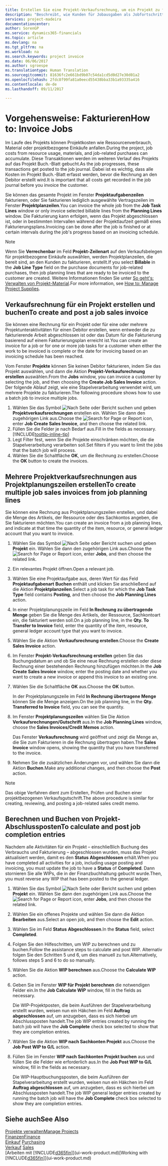 ```yaml
---
title: Erstellen Sie eine Projekt-Verkaufsrechnung, um ein Projekt zu fakturieren| Microsoft Docs
description: "Beschreibt, wie Kunden für Jobausgaben als Jobfortschritt Rechnung gestellt wird."
services: project-madeira
documentationcenter: 
author: SorenGP
ms.service: dynamics365-financials
ms.topic: article
ms.devlang: na
ms.tgt_pltfrm: na
ms.workload: na
ms.search.keywords: project invoice
ms.date: 06/06/2017
ms.author: sgroespe
ms.translationtype: Human Translation
ms.sourcegitcommit: 81636fc2e661bd9b07c54da1cd5d0d27e30d01a2
ms.openlocfilehash: 2fdc8f99fa81a0eecd55438bba33b1a93335a416
ms.contentlocale: de-de
ms.lasthandoff: 09/11/2017

---
```

# <a name="how-to-invoice-jobs"></a><span data-ttu-id="8bb6e-103">Vorgehensweise: Fakturieren</span><span class="sxs-lookup"><span data-stu-id="8bb6e-103">How to: Invoice Jobs</span></span>
<span data-ttu-id="8bb6e-104">Im Laufe des Projekts können Projektkosten wie Ressourcenverbrauch, Material oder projektbezogene Einkäufe anfallen.</span><span class="sxs-lookup"><span data-stu-id="8bb6e-104">During the project, job costs from resource usage, materials, and job-related purchases can accumulate.</span></span> <span data-ttu-id="8bb6e-105">Diese Transaktionen werden im weiteren Verlauf des Projekts auf das Projekt Buch.-Blatt gebucht.</span><span class="sxs-lookup"><span data-stu-id="8bb6e-105">As the job progresses, these transactions get posted to the job journal.</span></span> <span data-ttu-id="8bb6e-106">Dabei ist es wichtig, dass alle Kosten im Projekt Buch.-Blatt erfasst werden, bevor die Rechnung an den Debitor erstellt wird.</span><span class="sxs-lookup"><span data-stu-id="8bb6e-106">It is important that all costs get recorded in the job journal before you invoice the customer.</span></span>

<span data-ttu-id="8bb6e-107">Sie können das gesamte Projekt im Fenster **Projektaufgabenzeilen** fakturieren, oder Sie fakturieren lediglich ausgewählte Vertragszeilen im Fenster **Projektplanzeilen**.</span><span class="sxs-lookup"><span data-stu-id="8bb6e-107">You can invoice the whole job from the **Job Task Lines** window or only invoice selected billable lines from the **Planning Lines** window.</span></span> <span data-ttu-id="8bb6e-108">Die Fakturierung kann erfolgen, wenn das Projekt abgeschlossen ist, oder in bestimmten Intervallen während der Projektlaufzeit gemäß eines Fakturierungsplans.</span><span class="sxs-lookup"><span data-stu-id="8bb6e-108">Invoicing can be done after the job is finished or at certain intervals during the job's progress based on an invoicing schedule.</span></span>

> [!NOTE]  
>   <span data-ttu-id="8bb6e-109">Wenn Sie **Verrechenbar** im Feld **Projekt-Zeilenart** auf den Verkaufsbelegen für projektbezogene Einkäufe auswählen, werden Projektplanzeilen, die bereit sind, an den Kunden zu fakturieren, erstellt.</span><span class="sxs-lookup"><span data-stu-id="8bb6e-109">If you select **Billable** in the **Job Line Type** field on the purchase documents for job-related purchases, then job planning lines that are ready to be invoiced to the customer are created.</span></span> <span data-ttu-id="8bb6e-110">Weitere Informationen finden Sie unter [So geht's: Verwalten von Projekt-Material](projects-how-manage-project-supplies.md).</span><span class="sxs-lookup"><span data-stu-id="8bb6e-110">For more information, see [How to: Manage Project Supplies](projects-how-manage-project-supplies.md).</span></span>

## <a name="to-create-and-post-a-job-sales-invoice"></a><span data-ttu-id="8bb6e-111">Verkaufsrechnung für ein Projekt erstellen und buchen</span><span class="sxs-lookup"><span data-stu-id="8bb6e-111">To create and post a job sales invoice</span></span>
<span data-ttu-id="8bb6e-112">Sie können eine Rechnung für ein Projekt oder für eine oder mehrere Projektunteraktivitäten für einen Debitor erstellen, wenn entweder die zu fakturierende Arbeit abgeschlossen ist oder das Datum für die Fakturierung basierend auf einem Fakturierungsplan erreicht ist.</span><span class="sxs-lookup"><span data-stu-id="8bb6e-112">You can create an invoice for a job or for one or more job tasks for a customer when either the work to be invoiced is complete or the date for invoicing based on an invoicing schedule has been reached.</span></span>

<span data-ttu-id="8bb6e-113">Vom Fenster **Projekte** können Sie keinen Debitor fakturieren, indem Sie das Projekt auswählen, und dann die Aktion **Projekt-Verkaufsrechnung erstellen** auswählen.</span><span class="sxs-lookup"><span data-stu-id="8bb6e-113">From the **Jobs** window, you can invoice a customer by selecting the job, and then choosing the **Create Job Sales Invoice** action.</span></span> <span data-ttu-id="8bb6e-114">Der folgende Ablauf zeigt, wie eine Stapelverarbeitung verwendet wird, um mehrere Projekte zu fakturieren.</span><span class="sxs-lookup"><span data-stu-id="8bb6e-114">The following procedure shows how to use a batch job to invoice multiple jobs.</span></span>  

1. <span data-ttu-id="8bb6e-115">Wählen Sie das Symbol ![Nach Seite oder Bericht suchen](media/ui-search/search_small.png "Nach Seite oder Bericht suchen") und geben **Projektverkaufsrechnungen** erstellen ein. Wählen Sie dann den zugehörigen Link aus.</span><span class="sxs-lookup"><span data-stu-id="8bb6e-115">Choose the ![Search for Page or Report](media/ui-search/search_small.png "Search for Page or Report icon") icon, enter **Job Create Sales Invoice**, and then choose the related link.</span></span>  
2. <span data-ttu-id="8bb6e-116">Füllen Sie die Felder je nach Bedarf aus.</span><span class="sxs-lookup"><span data-stu-id="8bb6e-116">Fill in the fields as necessary.</span></span> [!INCLUDE[tooltip-inline-tip](includes/tooltip-inline-tip_md.md)]
3. <span data-ttu-id="8bb6e-117">Legt Filter fest, wenn Sie die Projekte einschränken möchten, die die Stapelverarbeitung verarbeiten soll.</span><span class="sxs-lookup"><span data-stu-id="8bb6e-117">Set filters if you want to limit the jobs that the batch job will process.</span></span>
4. <span data-ttu-id="8bb6e-118">Wählen Sie die Schaltfläche **OK**, um die Rechnung zu erstellen.</span><span class="sxs-lookup"><span data-stu-id="8bb6e-118">Choose the **OK** button to create the invoices.</span></span>  

## <a name="to-create-multiple-job-sales-invoices-from-job-planning-lines"></a><span data-ttu-id="8bb6e-119">Mehrere Projektverkaufsrechnungen aus Projektplanungszeilen erstellen</span><span class="sxs-lookup"><span data-stu-id="8bb6e-119">To create multiple job sales invoices from job planning lines</span></span>
<span data-ttu-id="8bb6e-120">Sie können eine Rechnung aus Projektplanungszeilen erstellen, und dabei die Menge des Artikels, der Ressource oder des Sachkontos angeben, die Sie fakturieren möchten.</span><span class="sxs-lookup"><span data-stu-id="8bb6e-120">You can create an invoice from a job planning lines, and indicate at that time the quantity of the item, resource, or general ledger account that you want to invoice.</span></span>

1. <span data-ttu-id="8bb6e-121">Wählen Sie das Symbol ![Nach Seite oder Bericht suchen](media/ui-search/search_small.png "Nach Seite oder Bericht suchen") und geben **Projekt** ein. Wählen Sie dann den zugehörigen Link aus.</span><span class="sxs-lookup"><span data-stu-id="8bb6e-121">Choose the ![Search for Page or Report](media/ui-search/search_small.png "Search for Page or Report icon") icon, enter **Jobs**, and then choose the related link.</span></span>
2. <span data-ttu-id="8bb6e-122">Ein relevantes Projekt öffnen.</span><span class="sxs-lookup"><span data-stu-id="8bb6e-122">Open a relevant job.</span></span>
3. <span data-ttu-id="8bb6e-123">Wählen Sie eine Projektaufgabe aus, deren Wert für das Feld **Projektaufgabenart** **Buchen** enthält und klicken Sie anschließend auf die Aktion **Projektplanzeilen**.</span><span class="sxs-lookup"><span data-stu-id="8bb6e-123">Select a job task for which the **Job Task Type** field contains **Posting**, and then choose the **Job Planning Lines** action.</span></span>  
4. <span data-ttu-id="8bb6e-124">In einer Projektplanungszeile im Feld **In Rechnung zu übertragende Menge** geben Sie die Menge des Artikels, der Ressource, Sachkontoart ein, die fakturiert werden soll.</span><span class="sxs-lookup"><span data-stu-id="8bb6e-124">On a job planning line, in the **Qty. To Transfer to Invoice** field, enter the quantity of the item, resource, general ledger account type that you want to invoice.</span></span>  
5. <span data-ttu-id="8bb6e-125">Wählen Sie die Aktion **Verkaufsrechnung erstellen**.</span><span class="sxs-lookup"><span data-stu-id="8bb6e-125">Choose the **Create Sales Invoice** action.</span></span>
6. <span data-ttu-id="8bb6e-126">Im Fenster **Projekt-Verkaufsrechnung erstellen** geben Sie das Buchungsdatum an und ob Sie eine neue Rechnung erstellen oder diese Rechnung einer bestehenden Rechnung hinzufügen möchten.</span><span class="sxs-lookup"><span data-stu-id="8bb6e-126">In the **Job Create Sales Invoice** window, enter the posting date and whether you want to create a new invoice or append this invoice to an existing one.</span></span>
7. <span data-ttu-id="8bb6e-127">Wählen Sie die Schaltfläche **OK** aus.</span><span class="sxs-lookup"><span data-stu-id="8bb6e-127">Choose the **OK** button.</span></span>  

    <span data-ttu-id="8bb6e-128">In der Projektplanungszeile im Feld **In Rechnung übertragene Menge** können Sie die Menge anzeigen.</span><span class="sxs-lookup"><span data-stu-id="8bb6e-128">On the job planning line, in the **Qty. Transferred to Invoice** field, you can see the quantity.</span></span>
8. <span data-ttu-id="8bb6e-129">Im Fenster **Projektplanungszeilen** wählen Sie Die Aktion **Verkaufsrechnungen/Gutschrift** aus.</span><span class="sxs-lookup"><span data-stu-id="8bb6e-129">In the **Job Planning Lines** window, choose the **Sales Invoices/Credit Memos** action.</span></span>

    <span data-ttu-id="8bb6e-130">Das Fenster **Verkaufsrechnung** wird geöffnet und zeigt die Menge an, die Sie zum Fakturieren in die Rechnung übertragen haben.</span><span class="sxs-lookup"><span data-stu-id="8bb6e-130">The **Sales Invoice** window opens, showing the quantity that you have transferred to the invoice.</span></span>  
9. <span data-ttu-id="8bb6e-131">Nehmen Sie die zusätzlichen Änderungen vor, und wählen Sie dann die Aktion **Buchen**.</span><span class="sxs-lookup"><span data-stu-id="8bb6e-131">Make any additional changes, and then choose the **Post** action.</span></span>

> [!NOTE]  
>   <span data-ttu-id="8bb6e-132">Das obige Verfahren dient zum Erstellen, Prüfen und Buchen einer projektbezogenen Verkaufsgutschrift.</span><span class="sxs-lookup"><span data-stu-id="8bb6e-132">The above procedure is similar for creating, reviewing, and posting a job-related sales credit memo.</span></span>

## <a name="to-calculate-and-post-job-completion-entries"></a><span data-ttu-id="8bb6e-133">Berechnen und Buchen von Projekt-Abschlussposten</span><span class="sxs-lookup"><span data-stu-id="8bb6e-133">To calculate and post job completion entries</span></span>
<span data-ttu-id="8bb6e-134">Nachdem alle Aktivitäten für ein Projekt – einschließlich Buchung des Verbrauchs und Fakturierung – abgeschlossen wurden, muss das Projekt aktualisiert werden, damit es den **Status** **Abgeschlossen** erhält.</span><span class="sxs-lookup"><span data-stu-id="8bb6e-134">When you have completed all activities for a job, including usage posting and invoicing, you must update the job to have a **Status** of **Completed**.</span></span> <span data-ttu-id="8bb6e-135">Dann stornieren Sie alle WIPs, die in der Finanzbuchhaltung gebucht wurde.</span><span class="sxs-lookup"><span data-stu-id="8bb6e-135">Then, you must reverse any WIP that has been posted to the general ledger.</span></span>

1. <span data-ttu-id="8bb6e-136">Wählen Sie das Symbol ![Nach Seite oder Bericht suchen](media/ui-search/search_small.png "Nach Seite oder Bericht suchen") und geben **Projekt** ein. Wählen Sie dann den zugehörigen Link aus.</span><span class="sxs-lookup"><span data-stu-id="8bb6e-136">Choose the ![Search for Page or Report](media/ui-search/search_small.png "Search for Page or Report icon") icon, enter **Jobs**, and then choose the related link.</span></span>  
2. <span data-ttu-id="8bb6e-137">Wählen Sie ein offenes Projekte und wählen Sie dann die Aktion **Bearbeiten** aus.</span><span class="sxs-lookup"><span data-stu-id="8bb6e-137">Select an open job, and then choose the **Edit** action.</span></span>
3. <span data-ttu-id="8bb6e-138">Wählen Sie im Feld **Status** **Abgeschlossen**.</span><span class="sxs-lookup"><span data-stu-id="8bb6e-138">In the **Status** field, select **Completed**.</span></span>
4. <span data-ttu-id="8bb6e-139">Folgen Sie den Hilfeschritten, um WIP zu berechnen und zu buchen.</span><span class="sxs-lookup"><span data-stu-id="8bb6e-139">Follow the assistance steps to calculate and post WIP.</span></span> <span data-ttu-id="8bb6e-140">Alternativ folgen Sie den Schritten 5 und 6, um dies manuell zu tun.</span><span class="sxs-lookup"><span data-stu-id="8bb6e-140">Alternatively, follows steps 5 and 6 to do so manually.</span></span>  
5. <span data-ttu-id="8bb6e-141">Wählen Sie die Aktion **WIP berechnen** aus.</span><span class="sxs-lookup"><span data-stu-id="8bb6e-141">Choose the **Calculate WIP** action.</span></span>
6. <span data-ttu-id="8bb6e-142">Geben Sie im Fenster **WIP für Projekt berechnen** die notwendigen Felder ein.</span><span class="sxs-lookup"><span data-stu-id="8bb6e-142">In the **Job Calculate WIP** window, fill in the fields as necessary.</span></span>  

     <span data-ttu-id="8bb6e-143">Die WIP-Projektposten, die beim Ausführen der Stapelverarbeitung erstellt wurden, weisen nun ein Häkchen im Feld **Auftrag abgeschlossen** auf, um anzugeben, dass es sich hierbei um Abschlussposten handelt.</span><span class="sxs-lookup"><span data-stu-id="8bb6e-143">The job WIP entries created by running the batch job will have the **Job Complete** check box selected to show that they are completion entries.</span></span>  
7. <span data-ttu-id="8bb6e-144">Wählen Sie die Aktion **WIP nach Sachkonten Projekt** aus.</span><span class="sxs-lookup"><span data-stu-id="8bb6e-144">Choose the **Job Post WIP to G/L** action.</span></span>
8. <span data-ttu-id="8bb6e-145">Füllen Sie im Fenster **WIP nach Sachkonten Projekt buchen** aus und füllen Sie die Felder wie erforderlich aus.</span><span class="sxs-lookup"><span data-stu-id="8bb6e-145">In the **Job Post WIP to G/L** window, fill in the fields as necessary.</span></span>  

     <span data-ttu-id="8bb6e-146">Die WIP-Hauptbuchungsposten, die beim Ausführen der Stapelverarbeitung erstellt wurden, weisen nun ein Häkchen im Feld **Auftrag abgeschlossen** auf, um anzugeben, dass es sich hierbei um Abschlussposten handelt.</span><span class="sxs-lookup"><span data-stu-id="8bb6e-146">The job WIP general ledger entries created by running the batch job will have the **Job Complete** check box selected to show they are completion entries.</span></span>

## <a name="see-also"></a><span data-ttu-id="8bb6e-147">Siehe auch</span><span class="sxs-lookup"><span data-stu-id="8bb6e-147">See Also</span></span>
[<span data-ttu-id="8bb6e-148">Projekte verwalten</span><span class="sxs-lookup"><span data-stu-id="8bb6e-148">Manage Projects</span></span>](projects-manage-projects.md)  
[<span data-ttu-id="8bb6e-149">Finanzen</span><span class="sxs-lookup"><span data-stu-id="8bb6e-149">Finance</span></span>](finance.md)  
<span data-ttu-id="8bb6e-150">[Einkauf](purchasing-manage-purchasing.md)       </span><span class="sxs-lookup"><span data-stu-id="8bb6e-150">[Purchasing](purchasing-manage-purchasing.md)       </span></span>  
<span data-ttu-id="8bb6e-151">[Verkauf](sales-manage-sales.md)    </span><span class="sxs-lookup"><span data-stu-id="8bb6e-151">[Sales](sales-manage-sales.md)    </span></span>  
<span data-ttu-id="8bb6e-152">[Arbeiten mit [!INCLUDE[d365fin](includes/d365fin_md.md)]](ui-work-product.md)</span><span class="sxs-lookup"><span data-stu-id="8bb6e-152">[Working with [!INCLUDE[d365fin](includes/d365fin_md.md)]](ui-work-product.md)</span></span>  

